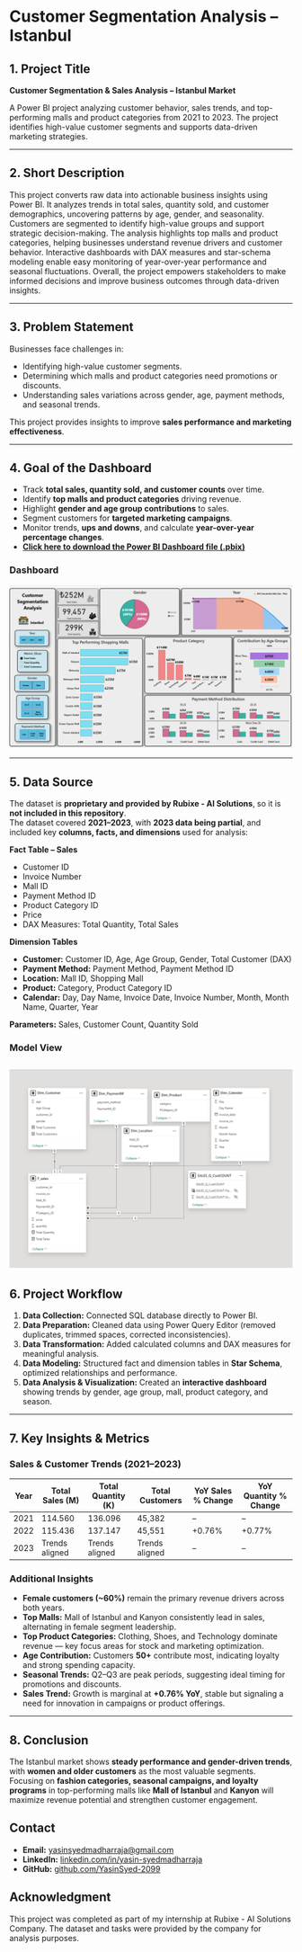 # Customer Segmentation Analysis – Istanbul

## 1. Project Title 
**Customer Segmentation & Sales Analysis – Istanbul Market**  

A Power BI project analyzing customer behavior, sales trends, and top-performing malls and product categories from 2021 to 2023. The project identifies high-value customer segments and supports data-driven marketing strategies.

---

## 2. Short Description

This project converts raw  data into actionable business insights using Power BI. It analyzes trends in total sales, quantity sold, and customer demographics, uncovering patterns by age, gender, and seasonality. Customers are segmented to identify high-value groups and support strategic decision-making. The analysis highlights top malls and product categories, helping businesses understand revenue drivers and customer behavior. Interactive dashboards with DAX measures and star-schema modeling enable easy monitoring of year-over-year performance and seasonal fluctuations. Overall, the project empowers stakeholders to make informed decisions and improve business outcomes through data-driven insights.


---

## 3. Problem Statement
Businesses face challenges in:

- Identifying high-value customer segments.
- Determining which malls and product categories need promotions or discounts.
- Understanding sales variations across gender, age, payment methods, and seasonal trends.

This project provides insights to improve **sales performance and marketing effectiveness**.

---

## 4. Goal of the Dashboard
- Track **total sales, quantity sold, and customer counts** over time.
- Identify **top malls and product categories** driving revenue.
- Highlight **gender and age group contributions** to sales.
- Segment customers for **targeted marketing campaigns**.
- Monitor trends, **ups and downs**, and calculate **year-over-year percentage changes**.
- **[Click here to download the Power BI Dashboard file (.pbix)](https://github.com/YasinSyed-2099/Customer-Segmentation-analysis/edit/main/Customer%20Segmentation%20Analysis%20.pbix)**


### Dashboard
![Customer Segmentation Dashboard](https://raw.githubusercontent.com/YasinSyed-2099/Customer-Segmentation-analysis/main/Customer%20Segmentation%20analysis%20Image.png)


---

## 5. Data Source
The dataset is **proprietary and provided by Rubixe - AI Solutions**, so it is **not included in this repository**.  
The dataset covered **2021–2023**, with **2023 data being partial**, and included key **columns, facts, and dimensions** used for analysis:

**Fact Table – Sales**
- Customer ID
- Invoice Number
- Mall ID
- Payment Method ID
- Product Category ID
- Price
- DAX Measures: Total Quantity, Total Sales

**Dimension Tables**
- **Customer:** Customer ID, Age, Age Group, Gender, Total Customer (DAX)
- **Payment Method:** Payment Method, Payment Method ID
- **Location:** Mall ID, Shopping Mall
- **Product:** Category, Product Category ID
- **Calendar:** Day, Day Name, Invoice Date, Invoice Number, Month, Month Name, Quarter, Year

**Parameters:** Sales, Customer Count, Quantity Sold

### Model View
![Data Model View](https://github.com/YasinSyed-2099/Customer-Segmentation-analysis/blob/main/Model%20View.png)
---

## 6. Project Workflow
1. **Data Collection:** Connected SQL database directly to Power BI.
2. **Data Preparation:** Cleaned data using Power Query Editor (removed duplicates, trimmed spaces, corrected inconsistencies).
3. **Data Transformation:** Added calculated columns and DAX measures for meaningful analysis.
4. **Data Modeling:** Structured fact and dimension tables in **Star Schema**, optimized relationships and performance.
5. **Data Analysis & Visualization:** Created an **interactive dashboard** showing trends by gender, age group, mall, product category, and season.

---

## 7. Key Insights & Metrics

### Sales & Customer Trends (2021–2023)

| Year | Total Sales (M) | Total Quantity (K) | Total Customers | YoY Sales % Change | YoY Quantity % Change |
|------|----------------|-----------------|----------------|------------------|--------------------|
| 2021 | 114.560        | 136.096         | 45,382         | –                | –                  |
| 2022 | 115.436        | 137.147         | 45,551         | +0.76%           | +0.77%             |
| 2023 | Trends aligned | Trends aligned  | Trends aligned | –                | –                  |

### Additional Insights
- **Female customers (~60%)** remain the primary revenue drivers across both years.
- **Top Malls:** Mall of Istanbul and Kanyon consistently lead in sales, alternating in female segment leadership.
- **Top Product Categories:** Clothing, Shoes, and Technology dominate revenue — key focus areas for stock and marketing optimization.
- **Age Contribution:** Customers **50+** contribute most, indicating loyalty and strong spending capacity.
- **Seasonal Trends:** Q2–Q3 are peak periods, suggesting ideal timing for promotions and discounts.
- **Sales Trend:** Growth is marginal at **+0.76% YoY**, stable but signaling a need for innovation in campaigns or product offerings.

---

## 8. Conclusion
The Istanbul market shows **steady performance and gender-driven trends**, with **women and older customers** as the most valuable segments.  
Focusing on **fashion categories, seasonal campaigns, and loyalty programs** in top-performing malls like **Mall of Istanbul** and **Kanyon** will maximize revenue potential and strengthen customer engagement.

## **Contact**
- **Email:** yasinsyedmadharraja@gmail.com  
- **LinkedIn:** [linkedin.com/in/yasin-syedmadharraja](https://www.linkedin.com/in/yasin-syedmadharraja)  
- **GitHub:** [github.com/YasinSyed-2099](https://github.com/YasinSyed-2099)

## Acknowledgment
This project was completed as part of my internship at Rubixe - AI Solutions Company. The dataset and tasks were provided by the company for  analysis purposes.
